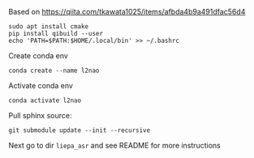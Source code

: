 Based on https://qiita.com/tkawata1025/items/afbda4b9a491dfac56d4

```
sudo apt install cmake
pip install qibuild --user
echo 'PATH=$PATH:$HOME/.local/bin' >> ~/.bashrc
```

Create conda env

```
conda create --name l2nao
```

Activate conda env 

```
conda activate l2nao
```

Pull sphinx source:
```
git submodule update --init --recursive
```

Next go to dir `liepa_asr` and see README for more instructions
